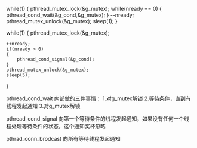 
while(1)
{
    pthread_mutex_lock(&g_mutex);
    while(nready == 0)
    {
        pthread_cond_wait(&g_cond,&g_mutex);
    }
    --nready;
    pthread_mutex_unlock(&g_mutex);
    sleep(1);
}


while(1)
{
    pthread_mutex_lock(&g_mutex);

    ++nready;
    if(nready > 0)
    {
        pthread_cond_signal(&g_cond);
    }
    pthread_mutex_unlock(&g_mutex);
    sleep(5);
}

pthread_cond_wait 内部做的三件事情：
1.对g_mutex解锁
2.等待条件，直到有线程发起通知
3.对g_mutex解锁

pthread_cond_signal
向第一个等待条件的线程发起通知，如果没有任何一个线程处理等待条件的状态，这个通知奖杯忽略

pthrad_conn_brodcast
向所有等待线程发起通知


